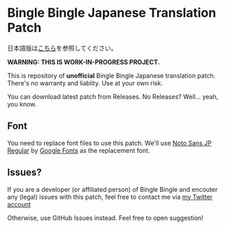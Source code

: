 # Bingle Bingle Japanese Translation Patch

日本語版は[こちら](README-ja.md)を参照してください。

**WARNING: THIS IS WORK-IN-PROGRESS PROJECT.**

This is repository of **unofficial** Bingle Bingle Japanese translation patch.  
There's no warranty and liablity. Use at your own risk.

You can download latest patch from Releases. No Releases? Well... yeah, you know.

## Font

You need to replace font files to use this patch. We'll use [Noto Sans JP Regular](https://fonts.google.com/noto/specimen/Noto+Sans+JP) by [Google Fonts](https://fonts.google.com/) as the replacement font.

## Issues?

If you are a developer (or affiliated person) of Bingle Bingle and encouter any (legal) issues with this patch, feel free to contact me via [my Twitter account](https://twitter.com/Shieru77417517)

Otherwise, use GitHub Issues instead. Feel free to open suggestion!
